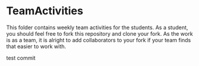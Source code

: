 # TeamActivities

This folder contains weekly team activities for the students. As a student, you should feel free
to fork this repository and clone your fork. As the work is as a team, it is alright 
to add collaborators to your fork if your team finds that easier to work with.  

test commit